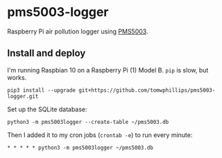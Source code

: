 # pms5003-logger

Raspberry Pi air pollution logger using [PMS5003](https://shop.pimoroni.com/products/pms5003-particulate-matter-sensor-with-cable).

## Install and deploy

I'm running Raspbian 10 on a Raspberry Pi (1) Model B. `pip` is slow, but works.

```
pip3 install --upgrade git+https://github.com/tomwphillips/pms5003-logger.git
```

Set up the SQLite database:

```
python3 -m pms5003logger --create-table ~/pms5003.db
```

Then I added it to my cron jobs (`crontab -e`) to run every minute:

```
* * * * * python3 -m pms5003logger ~/pms5003.db
```
